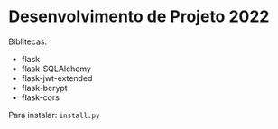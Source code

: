 # Desenvolvimento de Projeto 2022

Biblitecas:
 - flask
 - flask-SQLAlchemy
 - flask-jwt-extended
 - flask-bcrypt
 - flask-cors

Para instalar: `install.py`
